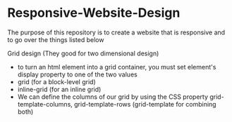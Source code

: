 # Responsive-Website-Design

The purpose of this repository is to create a website that is responsive and to go over the things listed below

Grid design (They good for two dimensional design)
- to turn an html element into a grid container, you must set element's display property to one of the two values
- grid (for a block-level grid)
- inline-grid (for an inline grid)
- We can define the columns of our grid by using the CSS property grid-template-columns, grid-template-rows (grid-template for combining both)